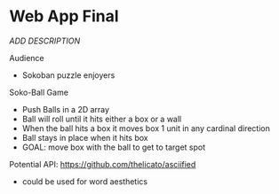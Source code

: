 # Web App Final

*ADD DESCRIPTION*

Audience
- Sokoban puzzle enjoyers

Soko-Ball Game
- Push Balls in a 2D array
- Ball will roll until it hits either a box or a wall
- When the ball hits a box it moves box 1 unit in any cardinal direction
- Ball stays in place when it hits box
- GOAL: move box with the ball to get to target spot

Potential API: https://github.com/thelicato/asciified
- could be used for word aesthetics

